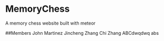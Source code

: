 # MemoryChess
A memory chess website built with meteor

##Members
John Martinez
Jincheng Zhang
Chi Zhang
ABCdwqdwq
abs